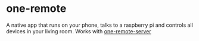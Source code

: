 # one-remote
A native app that runs on your phone, talks to a raspberry pi and controls all devices in your living room. Works with [one-remote-server](https://github.com/rajatsehgal/one-remote-server)
